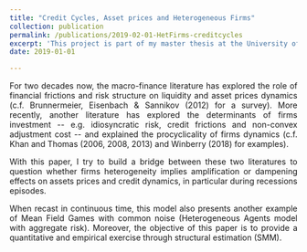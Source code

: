 ```yaml
---
title: "Credit Cycles, Asset prices and Heterogeneous Firms"
collection: publication
permalink: /publications/2019-02-01-HetFirms-creditcycles
excerpt: 'This project is part of my master thesis at the University of Chicago. It explores what are the effects of firms heterogeneity on assets prices and credit cycles during boom and bust.'
date: 2019-01-01

---
```


<div style="text-align: justify"> 

For two decades now, the macro-finance literature has explored the role of financial frictions and risk structure on liquidity and asset prices dynamics (c.f. Brunnermeier, Eisenbach & Sannikov (2012) for a survey). More recently, another literature has explored the determinants of firms investment -- e.g. idiosyncratic risk, credit frictions and non-convex adjustment cost -- and explained the procyclicality of firms dynamics (c.f. Khan and Thomas (2006, 2008, 2013) and Winberry (2018) for examples).

With this paper, I try to build a bridge between these two literatures to question whether firms heterogeneity implies amplification or dampening effects on assets prices and credit dynamics, in particular during recessions episodes. 

When recast in continuous time, this model also presents another example of Mean Field Games with common noise (Heterogeneous Agents model with aggregate risk). Moreover, the objective of this paper is to provide a quantitative and empirical exercise through structural estimation (SMM).   

</div>

